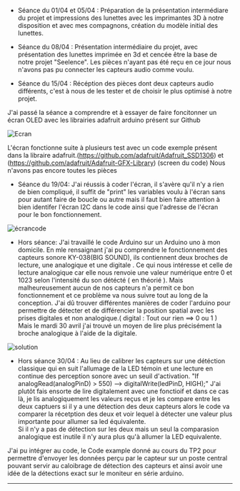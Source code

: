 * Séance du 01/04 et 05/04 : 
Préparation de la présentation intermédiare du projet et impressions des lunettes avec les imprimantes 3D à notre disposition et avec mes compagnons, création du modèle initial des lunettes.





* Séance du 08/04 : 
Présentation  intermédiaire du projet, avec présentation des lunettes imprimée en 3d et cencée être la base de notre projet "Seelence".
Les pièces n'ayant pas été reçu en ce jour nous n'avons pas pu connecter les capteurs audio comme voulu.





* Séance du 15/04 : 
Récéption des pièces dont deux capteurs audio différents, c'est à nous de les tester et de choisir le plus optimisé à notre projet.

J'ai passé la séance a comprendre et à essayer de faire foncitonner un écran OLED avec les librairies adafruit arduino présent sur Github 

![Ecran](https://startingelectronics.org/tutorials/arduino/modules/OLED-128x64-I2C-display/geekcreit-128x64-oled-display-demo.jpg)

L'écran fonctionne suite à plusieurs test avec un code exemple présent dans la libraire adafruit.(https://github.com/adafruit/Adafruit_SSD1306) et (https://github.com/adafruit/Adafruit-GFX-Library)
(screen du code)
Nous n'avons pas encore toutes les pièces





 
* Séance du 19/04:
J'ai réussis à coder l'écran, il s'avère qu'il n'y a rien de bien compliqué, il suffit de "print" les variables voulu à l'écran sans pour autant faire de boucle ou autre mais il faut bien faire attention à bien identifer l'écran I2C dans le code ainsi que l'adresse de l'écran pour le bon fonctionnement.

![écrancode](https://cdn.discordapp.com/attachments/174213561319555072/573799237054365717/unknown.png)





* Hors séance: 
J'ai travaillé le code Arduino sur un Arduino uno à mon domicile. En mle rensaignant j'ai pu comprendre le fonctionnement des capteurs sonore KY-038(BIG SOUND), ils contiennent deux broches de lecture, une analogique et une digitale .
Ce qui nous intéresse et celle de lecture analogique car elle nous renvoie une valeur numérique entre 0 et 1023 selon l'intensité du son détécté ( en théorié ). 
Mais malheureusement aucun de nos capteurs n'a permit ce bon fonctionnement et ce problème va nous suivre tout au long de la conception.
J'ai dû trouver différentes manières de coder l'arduino pour permettre de détecter et de différencier la position spatial avec les prises digitales et non analogique.( digital : Tout our rien ==> 0 ou 1 )
Mais le mardi 30 avril j'ai trouvé un moyen de lire plus précisément la broche analogique à l'aide de la digitale.

![solution](https://cdn.discordapp.com/attachments/174213561319555072/573799730384207873/unknown.png)





* Hors séance 30/04 :
Au lieu de calibrer les capteurs sur une détéction classique qui en suit l'allumage de la LED témoin et une lecture en continue des perception sonore avec un seuil d'activation. 
"If analogRead(analogPinD) > 550) --> digitalWrite(ledPinD, HIGH);"
J'ai plutôt fais ensorte de lire digitalement avec une fonctioif et dans ce cas là, je lis analogiquement les valeurs reçus et je les compare entre les deux captuers si il y	a une détection des deux capteurs	alors le code va comparer la récetption des deux et voir lequel à détecter une valeur plus importante pour allumer sa led équivalente.									 
Si il n'y a pas de détection sur les deux mais un seul la comparasion analogique est inutile il n'y aura plus qu'à allumer la LED equivalente.

J'ai pu intégrer au code, le Code example donné au cours du TP2 pour permettre d'envoyer les données perçu par le capteur sur un poste central pouvant servir au caloibrage de détection des capteurs et ainsi avoir une idée de la détections exact sur le moniteur en série	 arduino.





-----------------------------------------------------------------------------------------------------------------------------------
